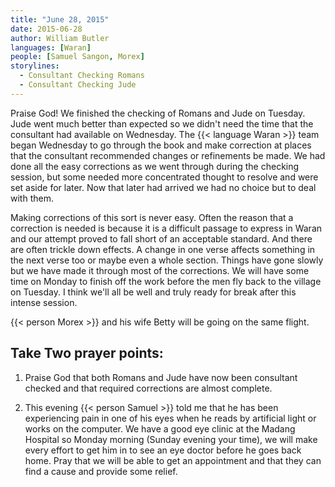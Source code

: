 ```yaml
---
title: "June 28, 2015"
date: 2015-06-28
author: William Butler
languages: [Waran]
people: [Samuel Sangon, Morex]
storylines:
  - Consultant Checking Romans
  - Consultant Checking Jude
---
```


Praise God! We finished the checking of Romans and Jude on Tuesday. Jude went much better than expected so we didn't need the time that the consultant had available on Wednesday. The {{< language Waran >}} team began Wednesday to go through the book and make correction at places that the consultant recommended changes or refinements be made. We had done all the easy corrections as we went through during the checking session, but some needed more concentrated thought to resolve and were set aside for later. Now that later had arrived we had no choice but to deal with them.

Making corrections of this sort is never easy. Often the reason that a correction is needed is because it is a difficult passage to express in Waran and our attempt proved to fall short of an acceptable standard. And there are often trickle down effects. A change in one verse affects something in the next verse too or maybe even a whole section. Things have gone slowly but we have made it through most of the corrections. We will have some time on Monday to finish off the work before the men fly back to the village on Tuesday. I think we'll all be well and truly ready for break after this intense session.

{{< person Morex >}} and his wife Betty will be going on the same flight.

## Take Two prayer points:

1. Praise God that both Romans and Jude have now been consultant checked and that required corrections are almost complete.

2. This evening {{< person Samuel >}} told me that he has been experiencing pain in one of his eyes when he reads by artificial light or works on the computer. We have a good eye clinic at the Madang Hospital so Monday morning (Sunday evening your time), we will make every effort to get him in to see an eye doctor before he goes back home. Pray that we will be able to get an appointment and that they can find a cause and provide some relief.
